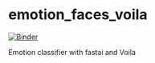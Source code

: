 # emotion_faces_voila

[![Binder](https://mybinder.org/badge_logo.svg)]()

Emotion classifier with fastai and Voila
